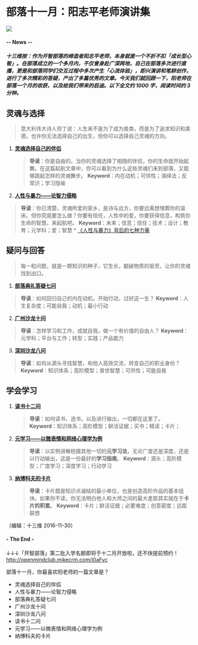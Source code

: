 # 部落十一月：阳志平老师演讲集
![](https://mmbiz.qlogo.cn/mmbiz_png/P7zzkBGoztFUtGQKAqGmGGw4yZB9iaYAuy849uQD1xqLmh0TZtriauaibym6NLyoVPt2B4TKIb7eoDUmpqvVhuupg/0?wx_fmt=png)

#### -- News --

##### **十三维按**：作为开智部落的缔造者阳志平老师，本身就是一个不折不扣「成长型心智」。在部落成立的一个多月内，不仅曾身赴广深两地，自己在部落多次进行直播，更是和部落同学们交互过程中多次产生「心流体验」，即兴演讲和笔耕创作，进行了多次精彩的答疑，产出了多篇优秀的文章。今天我们就回顾一下，阳老师在部落一个月的收获，以及给我们带来的启迪。**以下全文约 1000 字，阅读时间约 3 分钟。**


## 灵魂与选择

> 意大利伟大诗人但丁说：人生来不是为了成为兽类，而是为了追求知识和美德。也许你无法选择自己的出生，但你可以选择自己灵魂的方向。

1. [**灵魂选择自己的伴侣**](http://mp.weixin.qq.com/s?__biz=MzI1NjQ5NzM2Ng==&mid=2247483675&idx=1&sn=1ca5e6f424fe1c6666f499acb1227841&chksm=ea2482a2dd530bb4c341b9902a09eac2f17ae17d94b3e29df499d0343bff7c65dfeaef042d0e#rd)

    >**导读**：你是自由的。当你的灵魂选择了相随的伴侣，你的生命就开始起舞。在这篇起航文章中，你可以看到为什么这些灵魂们来到部落，又能够跳起怎样的灵魂舞步。
    >**Keyword**：内在动机；可供性；演绎法；反常识；学习隐喻
    
    
1. [**人性与暴力——论智力侵略**](http://mp.weixin.qq.com/s?__biz=MzI1NjQ5NzM2Ng==&mid=2247483738&idx=1&sn=53a8dfb166b26675370456a6eaced9e2&chksm=ea2482e3dd530bf5ed86ca5fc704079f55de67ce1682e47597bab31b98eb7706af71efab3f6c#rd)
  >**导读**：你已清楚，灵魂所爱的家乡，是诗与远方，你要远离想埋葬你的温床。但你究竟要怎么做？你要有信任，人性中的爱，你要获得信息，构筑你生命的智慧。来起航吧。
  >**Keyword**：未来；信息；信任；技术；设计；教育；元学科；爱；智慧
    * [《人性与暴力》背后的七种力量](http://mp.weixin.qq.com/s?__biz=MzI1NjQ5NzM2Ng==&mid=2247483782&idx=1&sn=73aebad4eb5ff586b225874bb211498e&chksm=ea24823fdd530b29a2bc6d837901a9034769451bf212951d6145ada8777cbb4d531e084ae530#rd)


## 疑问与回答

> 每一粒问题，就是一颗知识的种子，它生长，戳破物质的驱壳，让你的灵魂找到出口。


1. [**部落典礼答疑七问**](http://mp.weixin.qq.com/s?__biz=MzI1NjQ5NzM2Ng==&mid=2247483760&idx=1&sn=6bb8a4b9f3a69009c9e07409904b13fc&chksm=ea2482c9dd530bdfa5396eb2eca7eec58f2afe7ca9280b1e6f4debf23d8e7d108bf4b1586ff1#rd)

  >**导读**：如何回归自己的内在动机，开始行动，过好这一生？
  >**Keyword**：人生复杂度；可能自我；动机；最小行动

2. [**广州沙龙十问**](http://mp.weixin.qq.com/s?__biz=MzI1NjQ5NzM2Ng==&mid=2247483793&idx=1&sn=c54bcea096edd19bfba229c740bda0f5&chksm=ea248228dd530b3e27524e045f374b5893e21079a7c9219fb54f53eaaaa982fe2b61fd7297b2#rd)

  >**导读**：怎样学习和工作，成就自我，做一个有价值的自由人？
  >**Keyword**：元学科；平台与工作；转型；实践；产品能力
  
3. [**深圳沙龙八问**](http://mp.weixin.qq.com/s?__biz=MzI1NjQ5NzM2Ng==&mid=2247483722&idx=1&sn=e6314fde012542119e95f62d3669948a&chksm=ea2482f3dd530be58247f3098f88ce194269c214890e9577dc467f8b46fa32d656080d6d3bfd#rd)

  >**导读**：如何从源头寻找智慧，和他人高效交流，转变自己的职业身份？
  >**Keyword**：知识体系；高阶模型；普世智慧；可供性；可能自我

    

## 学会学习

1. [**读书十二问**](http://mp.weixin.qq.com/s?__biz=MzI1NjQ5NzM2Ng==&mid=2247483678&idx=1&sn=c6978a7db18033e8a5b90b0a5d5a722d&chksm=ea2482a7dd530bb128f229dc4f8b8d39c3f3fc92c6674e958d97ee1a9bf34388bcb233b890c4#rd)

    >**导读**：如何读书、选书，以及进行输出，一切都在这里了。
    >**Keyword**：知识体系；高阶模型；鲜活证据；买书；精读；卡片；

2. [**元学习——以微表情和网络心理学为例**](http://mp.weixin.qq.com/s?__biz=MzI1NjQ5NzM2Ng==&mid=2247483745&idx=1&sn=d08c05afdd6203636f3f22b9bd76b58d&chksm=ea2482d8dd530bce5c0617e803112c7a8e658eeb5402774746661f00bb76d5c93fb5539cbaa6#rd)

    >**导读**：以实例讲解统摄其他一切的**元学习法**，无论广度还是深度，还是以行动输出，这是一份最好的**学习指南**。
    >**Keyword**：源头；高阶模型；广度学习；深度学习；行动学习
     
3. [**纳博科夫的卡片**](http://mp.weixin.qq.com/s?__biz=MzI1NjQ5NzM2Ng==&mid=2247483825&idx=1&sn=de3745c34733df09b3dd311c790ed229&chksm=ea248208dd530b1e452896dc782d6259575bc453159d5974735ecc0d2ea3d3a8d862c1d2f209#rd)

    >**导读**：卡片既是知识点凝结的最小单位，也是创造高阶作品的基本组块。如果你不读，你无法明白他人和大师之间的最大差距其实就在于**卡片的积累**。
    >**Keyword**：卡片；鲜活证据；必要难度；创意密度；远距联想



（编辑：十三维 2016-11-30）

#### - The End - 

↓↓↓「开智部落」第二批入学名额即将于十二月开放啦，还不快提前预约！
http://openmindclub.mikecrm.com/i0aFvc

部落十一月，你最喜欢阳老师的一篇文章是？
* 灵魂选择自己的伴侣
* 人性与暴力——论智力侵略
* 部落典礼答疑七问
* 广州沙龙十问
* 深圳沙龙八问
* 读书十二问
* 元学习——以微表情和网络心理学为例
* 纳博科夫的卡片





